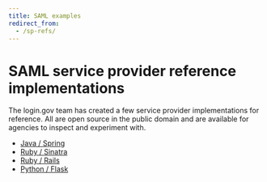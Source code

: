 ```yaml
---
title: SAML examples
redirect_from:
  - /sp-refs/
---
```


# SAML service provider reference implementations

The login.gov team has created a few service provider implementations for reference. All are open source in the public domain and are available for agencies to inspect and experiment with.

- [Java / Spring](https://github.com/18F/identity-sp-java)
- [Ruby / Sinatra](https://github.com/18F/identity-sp-sinatra)
- [Ruby / Rails](https://github.com/18F/identity-sp-rails)
- [Python / Flask](https://github.com/18F/identity-sp-python)
